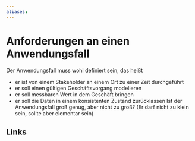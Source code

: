 ```yaml
---
aliases: 
---
```

# Anforderungen an einen Anwendungsfall 
Der Anwendungsfall muss wohl definiert sein, das heißt
- er ist von einem Stakeholder an einem Ort zu einer Zeit durchgeführt
- er soll einen gültigen Geschäftsvorgang modelieren
- er soll messbaren Wert in dem Geschäft bringen
- er soll die Daten in einem konsistenten Zustand zurücklassen
Ist der Anwendungsfall groß genug, aber nicht zu groß? (Er darf nicht zu klein sein, sollte aber elementar sein)
## Links